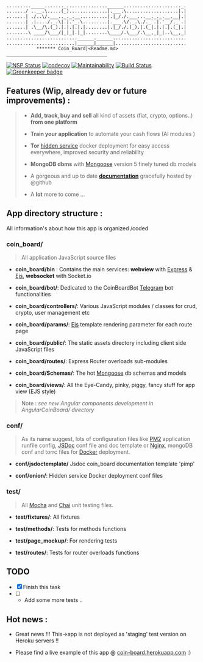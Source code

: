     ........._____......._...............______....................._.
    ......./ ..__.\.....(_)..............|.___.\...................|.|
    .......| ./..\/.___.._._.__..........|.|_/./.___...__._._.__.__|.|
    .......| .|..../._.\|.|.'_.\.........|.___.\/._.\./._`.|.'__/._`.|
    .......| .\__/\.(_).|.|.|.|.|........|.|_/./.(_).|.(_|.|.|.|.(_|.|
    ........\ ____/\___/|_|_|.|_|........\____/.\___/.\__,_|_|..\__,_|
    ..........................______.______...........................
    .........................|______|______|..........................
               ******* Coin_Board|<Readme.md>
    _____________________________________

[![NSP Status](https://nodesecurity.io/orgs/myassetboard/projects/04879839-3267-4c02-be03-e8327234c183/badge)](https://nodesecurity.io/orgs/myassetboard/projects/04879839-3267-4c02-be03-e8327234c183) [![codecov](https://codecov.io/gh/MyAssetBoard/coinboard-webapp/branch/master/graph/badge.svg)](https://codecov.io/gh/MyAssetBoard/coinboard-webapp) [![Maintainability](https://api.codeclimate.com/v1/badges/9ac9afa71800cd011a6e/maintainability)](https://codeclimate.com/github/MyAssetBoard/coinboard-webapp/maintainability) [![Build Status](https://travis-ci.org/MyAssetBoard/coinboard-webapp.svg?branch=master)](https://travis-ci.org/MyAssetBoard/coinboard-webapp) [![Greenkeeper badge](https://badges.greenkeeper.io/MyAssetBoard/coinboard-webapp.svg)](https://greenkeeper.io/)

## Features (Wip, already dev or future improvements) :

> -   **Add, track, buy and sell** all kind of assets (fiat, crypto, options..) **from one platform**
>
>
> -   **Train your application** to automate your cash flows (AI modules )
>
>
> -   **Tor** [hidden service](https://www.torproject.org/) docker deployment for easy access everywhere, improved security and reliability
>
>
> -   **MongoDB dbms** with [Mongoose](http://mongoosejs.com/docs/api.html)  version 5 finely tuned db models
>
>
> -   A gorgeous and up to date [**documentation**](https://myassetboard.github.io/coinboard-webapp/index.html) gracefully hosted by @github
>
>
> -   A **lot** more to come ...

## App directory structure :

All information's about how this app is organized /coded

### coin_board/

> All application JavaScript source files

-   **coin_board/bin** : Contains the main services:  **webview** with [Express](expressjs.com) & [Ejs](http://ejs.co/), **websocket** with Socket.io

-   **coin_board/bot/**: Dedicated to the CoinBoardBot [Telegram](https://telegram.org/) bot functionalities

-   **coin_board/controllers/**: Various JavaScript modules / classes for crud, crypto, user management etc

-   **coin_board/params/**: [Ejs](http://ejs.co/) template rendering parameter for each route page

-   **coin_board/public/**: The static assets directory including client side JavaScript files

-   **coin_board/routes/**: Express Router overloads sub-modules

-   **coin_board/Schemas/**: The hot [Mongoose](http://mongoosejs.com/docs/api.html) db schemas and models

-   **coin_board/views/**: All the Eye-Candy, pinky, piggy, fancy stuff for app view (EJS style)

> Note : _see new Angular components development in AngularCoinBoard/ directory_

### conf/

> As its name suggest, lots of configuration  files like [PM2](http://pm2.keymetrics.io/) application runfile config, [JSDoc](http://usejsdoc.org/index.html) conf file and doc template or [Nginx](https://www.nginx.com/), mongoDB conf and torrc files for [Docker](https://www.docker.com) deployment.

-   **conf/jsdoctemplate/** Jsdoc coin_board documentation template 'pimp'

-   **conf/onion/**: Hidden service Docker deployment conf files

### test/

> All [Mocha](https://mochajs.org/) and [Chai](http://www.chaijs.com/) unit testing files.

-   **test/fixtures/**: All fixtures

-   **test/methods/**: Tests for methods functions

-   **test/page_mockup/**: For rendering tests

-   **test/routes/**: Tests for router overloads functions

## TODO

-   [x] Finish this task
-   [ ] -   Add some more tests ..

## Hot news :

-   Great news !!! This->app is not deployed as 'staging' test version on Heroku servers !!

-   Please find a live example of this app @ [coin-board.herokuapp.com](https://coin-board.herokuapp.com/)  :)
